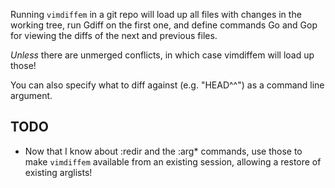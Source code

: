 Running `vimdiffem` in a git repo will load up all files with changes in the
working tree, run Gdiff on the first one, and define commands Go and Gop for
viewing the diffs of the next and previous files.

*Unless* there are unmerged conflicts, in which case vimdiffem will load up
those!

You can also specify what to diff against (e.g. "HEAD^^") as a command line
argument.

TODO
----

* Now that I know about :redir and the :arg\* commands, use those to make
  `vimdiffem` available from an existing session, allowing a restore of existing
  arglists!
